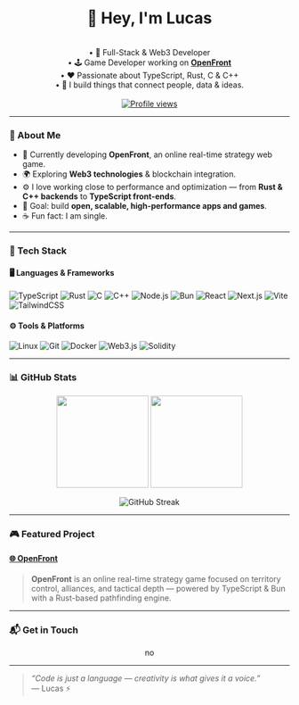 <h1 align="center">👋 Hey, I'm Lucas</h1>

<p align="center">
  <br>• 🧠 Full-Stack & Web3 Developer  
  <br>• 🕹️ Game Developer working on <a href="https://github.com/openfrontio/OpenFrontIO" target="_blank"><b>OpenFront</b></a>  
  <br>• ❤️ Passionate about TypeScript, Rust, C & C++  
  <br>• 🧩 I build things that connect people, data & ideas.  
  <br><br>
  <a href="https://github.com/icslucas">
    <img src="https://komarev.com/ghpvc/?username=icslucas&style=for-the-badge&color=0e75b6&label=Profile+Views" alt="Profile views"/>
  </a>
</p>

---

### 🚀 About Me

- 🧩 Currently developing **OpenFront**, an online real-time strategy web game.  
- 🌍 Exploring **Web3 technologies** & blockchain integration.  
- ⚙️ I love working close to performance and optimization — from **Rust & C++ backends** to **TypeScript front-ends**.  
- 🎯 Goal: build **open, scalable, high-performance apps and games**.  
- ☕ Fun fact: I am single.

---

### 🧠 Tech Stack

#### 🖥️ Languages & Frameworks
![TypeScript](https://img.shields.io/badge/-TypeScript-3178C6?style=flat&logo=typescript&logoColor=white)
![Rust](https://img.shields.io/badge/-Rust-000000?style=flat&logo=rust&logoColor=white)
![C](https://img.shields.io/badge/-C-A8B9CC?style=flat&logo=c&logoColor=black)
![C++](https://img.shields.io/badge/-C++-00599C?style=flat&logo=cplusplus&logoColor=white)
![Node.js](https://img.shields.io/badge/-Node.js-339933?style=flat&logo=node.js&logoColor=white)
![Bun](https://img.shields.io/badge/-Bun-000000?style=flat&logo=bun&logoColor=white)
![React](https://img.shields.io/badge/-React-61DAFB?style=flat&logo=react&logoColor=black)
![Next.js](https://img.shields.io/badge/-Next.js-000000?style=flat&logo=nextdotjs)
![Vite](https://img.shields.io/badge/-Vite-646CFF?style=flat&logo=vite&logoColor=white)
![TailwindCSS](https://img.shields.io/badge/-TailwindCSS-06B6D4?style=flat&logo=tailwindcss&logoColor=white)

#### ⚙️ Tools & Platforms
![Linux](https://img.shields.io/badge/-Linux-FCC624?style=flat&logo=linux&logoColor=black)
![Git](https://img.shields.io/badge/-Git-F05032?style=flat&logo=git&logoColor=white)
![Docker](https://img.shields.io/badge/-Docker-2496ED?style=flat&logo=docker&logoColor=white)
![Web3.js](https://img.shields.io/badge/-Web3.js-F16822?style=flat&logo=web3dotjs&logoColor=white)
![Solidity](https://img.shields.io/badge/-Solidity-363636?style=flat&logo=solidity&logoColor=white)

---

### 📊 GitHub Stats

<p align="center">
  <img src="https://github-readme-stats.vercel.app/api?username=icslucas&show_icons=true&theme=tokyonight&border_radius=8" height="165"/>
  <img src="https://github-readme-stats.vercel.app/api/top-langs/?username=icslucas&layout=compact&theme=tokyonight&border_radius=8" height="165"/>
</p>

<p align="center">
  <img src="https://streak-stats.demolab.com?user=icslucas&theme=tokyonight&border_radius=8" alt="GitHub Streak" />
</p>

---

### 🎮 Featured Project

#### [🌐 OpenFront](https://github.com/yourusername/OpenFront)
> **OpenFront** is an online real-time strategy game focused on territory control, alliances, and tactical depth — powered by TypeScript & Bun with a Rust-based pathfinding engine.

---

### 📬 Get in Touch

<p align="center">
  no
</p>

---

> *“Code is just a language — creativity is what gives it a voice.”*  
> — Lucas ⚡
